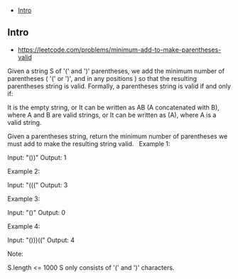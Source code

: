 - [Intro](#intro)

## Intro

- https://leetcode.com/problems/minimum-add-to-make-parentheses-valid

Given a string S of '(' and ')' parentheses, we add the minimum number of parentheses ( '(' or ')', and in any positions ) so that the resulting parentheses string is valid.
Formally, a parentheses string is valid if and only if:

It is the empty string, or
It can be written as AB (A concatenated with B), where A and B are valid strings, or
It can be written as (A), where A is a valid string.

Given a parentheses string, return the minimum number of parentheses we must add to make the resulting string valid.
 
Example 1:

Input: "())"
Output: 1


Example 2:

Input: "((("
Output: 3


Example 3:

Input: "()"
Output: 0


Example 4:

Input: "()))(("
Output: 4
 



Note:

S.length <= 1000
S only consists of '(' and ')' characters.




 


